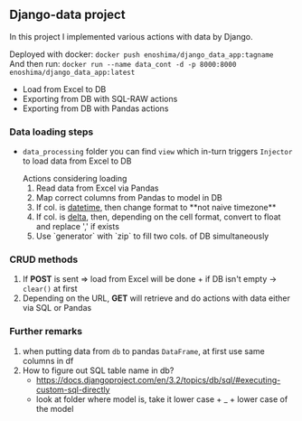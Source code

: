 <h2>Django-data project</h2>

In this project I implemented various actions with data by Django.

Deployed with docker: `docker push enoshima/django_data_app:tagname` <br>
And then run: `docker run --name data_cont -d -p 8000:8000 enoshima/django_data_app:latest`

<ul>
	<li>Load from Excel to DB</li>
	<li>Exporting from DB with SQL-RAW actions</li>
	<li>Exporting from DB with Pandas actions</li>
</ul>

<h3>Data loading steps</h3>

 - `data_processing` folder you can find `view` which in-turn triggers
 	`Injector` to load data from Excel to DB

 	<article>Actions considering loading</article>

	<ol>
		<li>Read data from Excel via Pandas</li>
		<li>Map correct columns from Pandas to model in DB</li>
		<li>If col. is <ins>datetime</ins>, then change format to **not naive timezone**</li>
		<li>If col. is <ins>delta</ins>, then, depending on the cell format, convert to float and replace ',' if exists</li>
		<li>Use `generator` with `zip` to fill two cols. of DB simultaneously</li>
	</ol>

<h3>CRUD methods</h3>

1. If **POST** is sent => load from Excel will be done + if DB isn't empty -> `clear()` at first
2. Depending on the URL, **GET** will retrieve and do actions with data either via SQL or Pandas

<h3>Further remarks</h3>

1. when putting data from `db` to pandas `DataFrame`, at first use same columns in df
2. How to figure out SQL table name in db?
	- https://docs.djangoproject.com/en/3.2/topics/db/sql/#executing-custom-sql-directly
	- look at folder where model is, take it lower case + _ + lower case of the model
